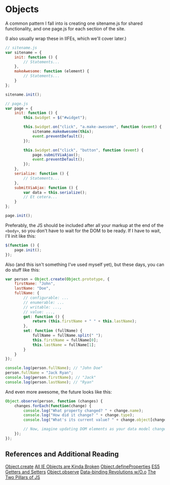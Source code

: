 # Objects

A common pattern I fall into is creating one sitename.js for shared
functionality, and one page.js for each section of the site.

(I also usually wrap these in IIFEs, which we'll cover later.)

```javascript
// sitename.js
var sitename = {
	init: function () {
		// Statements...
	},
	makeAwesome: function (element) {
		// Statements...
	}
};

sitename.init();

// page.js
var page = {
	init: function () {
		this.$widget = $("#widget");

		this.$widget.on("click", "a.make-awesome", function (event) {
			sitename.makeAwesome(this);
			event.preventDefault();
		});

		this.$widget.on("click", "button", function (event) {
			page.submitViaAjax();
			event.preventDefault();
		});
	},
	serialize: function () {
		// Statements...
	},
	submitViaAjax: function () {
		var data = this.serialize();
		// Et cetera...
	}
};

page.init();
```

Preferably, the JS should be included after all your markup at the
end of the `<body>`, so you don't have to wait for the DOM to be ready.
If I have to wait, I'll init like this:

```javascript
$(function () {
	page.init();
});
```

Also (and this isn't something I've used myself yet), but these days,
you can do stuff like this:

```javascript
var person = Object.create(Object.prototype, {
	firstName: "John",
	lastName: "Doe",
	fullName: {
		// configurable: ...
		// enumerable: ...
		// writable: ...,
		// value: ...,
		get: function () {
			return (this.firstName + " " + this.lastName);
		},
		set: function (fullName) {
			fullName = fullName.split(" ");
			this.firstName = fullName[0];
			this.lastName = fullName[1];
		}
	}
});

console.log(person.fullName); // "John Doe"
person.fullName = "Jack Ryan";
console.log(person.firstName); // "Jack"
console.log(person.lastName); // "Ryan"
```

And even more awesome, the future looks like this:

```javascript
Object.observe(person, function (changes) {
	changes.forEach(function(change) {
		console.log("What property changed? " + change.name);
		console.log("How did it change? " + change.type);
		console.log("What's its current value? " + change.object[change.name]);

		// Now, imagine updating DOM elements as your data model changes.
	});
});
```

## References and Additional Reading

[Object.create](http://goo.gl/GBujf)
[All IE Objects are Kinda Broken](http://goo.gl/wsmdRL)
[Object.defineProperties](http://goo.gl/FC8kWq)
[ES5 Getters and Setters](http://goo.gl/0eROA7)
[Object.observe](http://goo.gl/ideGwf)
[Data-binding Revolutions w/O.o](http://goo.gl/lByqzI)
[The Two Pillars of JS](http://goo.gl/AAXkV6)